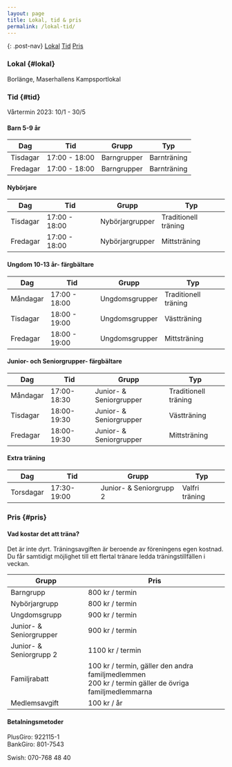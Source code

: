 ```yaml
---
layout: page
title: Lokal, tid & pris
permalink: /lokal-tid/
---
```


{: .post-nav}
[Lokal](#lokal)
[Tid](#tid)
[Pris](#pris)

### Lokal {#lokal}

Borlänge, Maserhallens Kampsportlokal

### Tid {#tid}

Vårtermin 2023: 10/1 - 30/5

#### Barn 5-9 år

| Dag      | Tid           | Grupp       | Typ         |
| -------- | ------------- | ----------- | ----------- |
| Tisdagar | 17:00 - 18:00 | Barngrupper | Barnträning |
| Fredagar | 17:00 - 18:00 | Barngrupper | Barnträning |

#### Nybörjare

| Dag      | Tid           | Grupp           | Typ                  |
| -------- | ------------- | --------------- | -------------------- |
| Tisdagar | 17:00 - 18:00 | Nybörjargrupper | Traditionell träning |
| Fredagar | 17:00 - 18:00 | Nybörjargrupper | Mittsträning         |

#### Ungdom 10-13 år- färgbältare

| Dag      | Tid           | Grupp          | Typ                  |
| -------- | ------------- | -------------- | -------------------- |
| Måndagar | 17:00 - 18:00 | Ungdomsgrupper | Traditionell träning |
| Tisdagar | 18:00 - 19:00 | Ungdomsgrupper | Västträning          |
| Fredagar | 18:00 - 19:00 | Ungdomsgrupper | Mittsträning         |

#### Junior- och Seniorgrupper- färgbältare

| Dag      | Tid          | Grupp                   | Typ                  |
| -------- | ------------ | ----------------------- | -------------------- |
| Måndagar | 17:00- 18:30 | Junior- & Seniorgrupper | Traditionell träning |
| Tisdagar | 18:00- 19:30 | Junior- & Seniorgrupper | Västträning          |
| Fredagar | 18:00- 19:30 | Junior- & Seniorgrupper | Mittsträning         |

#### Extra träning

| Dag       | Tid          | Grupp                   | Typ            |
| --------- | ------------ | ----------------------- | -------------- |
| Torsdagar | 17:30- 19:00 | Junior- & Seniorgrupp 2 | Valfri träning |

### Pris {#pris}

#### Vad kostar det att träna?

Det är inte dyrt.
Träningsavgiften är beroende av föreningens egen kostnad.
Du får samtidigt möjlighet till ett flertal tränare ledda träningstillfällen i veckan.

| Grupp                   | Pris                                                                                                      |
| ----------------------- | --------------------------------------------------------------------------------------------------------- |
| Barngrupp               | 800 kr / termin                                                                                           |
| Nybörjargrupp           | 800 kr / termin                                                                                           |
| Ungdomsgrupp            | 900 kr / termin                                                                                           |
| Junior- & Seniorgrupper | 900 kr / termin                                                                                           |
| Junior- & Seniorgrupp 2 | 1100 kr / termin                                                                                          |
| Familjrabatt            | 100 kr / termin, gäller den andra familjmedlemmen <br/>200 kr / termin gäller de övriga familjmedlemmarna |
| Medlemsavgift           | 100 kr / år                                                                                               |

#### Betalningsmetoder

PlusGiro: 922115-1  
BankGiro: 801-7543  

Swish: 070-768 48 40  
